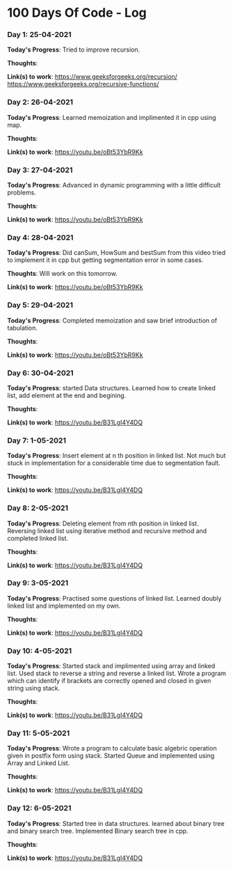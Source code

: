 # 100 Days Of Code - Log

### Day 1: 25-04-2021

**Today's Progress**: Tried to improve recursion.

**Thoughts**:

**Link(s) to work**:
https://www.geeksforgeeks.org/recursion/
https://www.geeksforgeeks.org/recursive-functions/

### Day 2: 26-04-2021

**Today's Progress**: Learned memoization and implimented it in cpp using map.

**Thoughts**:

**Link(s) to work**:
https://youtu.be/oBt53YbR9Kk

### Day 3: 27-04-2021

**Today's Progress**: Advanced in dynamic programming with a little difficult problems.

**Thoughts**:

**Link(s) to work**:
https://youtu.be/oBt53YbR9Kk

### Day 4: 28-04-2021

**Today's Progress**: Did canSum, HowSum and bestSum from this video tried to implement it in cpp but getting segmentation error in some cases.

**Thoughts**: Will work on this tomorrow.

**Link(s) to work**:
https://youtu.be/oBt53YbR9Kk

### Day 5: 29-04-2021

**Today's Progress**: Completed memoization and saw brief introduction of tabulation. 

**Thoughts**:

**Link(s) to work**:
https://youtu.be/oBt53YbR9Kk

### Day 6: 30-04-2021

**Today's Progress**: started Data structures. Learned how to create linked list, add element at the end and begining.

**Thoughts**:

**Link(s) to work**:
https://youtu.be/B31LgI4Y4DQ

### Day 7: 1-05-2021

**Today's Progress**: Insert element at n th position in linked list. Not much but stuck in implementation for a considerable time due to segmentation fault.

**Thoughts**:

**Link(s) to work**:
https://youtu.be/B31LgI4Y4DQ

### Day 8: 2-05-2021

**Today's Progress**: Deleting element from nth position in linked list. Reversing linked list using iterative method and recursive method and completed linked list.

**Thoughts**:

**Link(s) to work**:
https://youtu.be/B31LgI4Y4DQ

### Day 9: 3-05-2021

**Today's Progress**: Practised some questions of linked list. Learned doubly linked list and implemented on my own.

**Thoughts**:

**Link(s) to work**:
https://youtu.be/B31LgI4Y4DQ

### Day 10: 4-05-2021

**Today's Progress**: Started stack and implimented using array and linked list. Used stack to reverse a string and reverse a linked list. Wrote a program which can identify if brackets are correctly opened and closed in given string using stack.

**Thoughts**:

**Link(s) to work**:
https://youtu.be/B31LgI4Y4DQ

### Day 11: 5-05-2021

**Today's Progress**: Wrote a program to calculate basic algebric operation given in postfix form using stack. Started Queue and implemented using Array and Linked List.

**Thoughts**:

**Link(s) to work**:
https://youtu.be/B31LgI4Y4DQ

### Day 12: 6-05-2021

**Today's Progress**: Started tree in data structures. learned about binary tree and binary search tree. Implemented Binary search tree in cpp.

**Thoughts**:

**Link(s) to work**:
https://youtu.be/B31LgI4Y4DQ